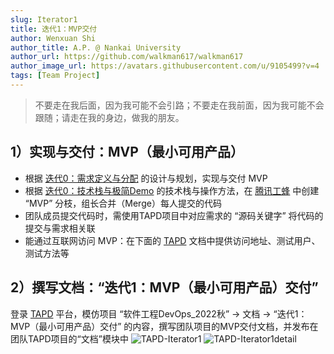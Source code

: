 ```yaml
---
slug: Iterator1
title: 迭代1：MVP交付
author: Wenxuan Shi
author_title: A.P. @ Nankai University
author_url: https://github.com/walkman617/walkman617
author_image_url: https://avatars.githubusercontent.com/u/9105499?v=4
tags: [Team Project]
---
```


> 不要走在我后面，因为我可能不会引路；不要走在我前面，因为我可能不会跟随；请走在我的身边，做我的朋友。

## 1）实现与交付：MVP（最小可用产品）
- 根据 [迭代0：需求定义与分配](/blog/Iterator0-Making) 的设计与规划，实现与交付 MVP
- 根据 [迭代0：技术栈与极简Demo](/blog/Iterator0-Demo) 的技术栈与操作方法，在 [腾讯工蜂](https://code.tencent.com/) 中创建 “MVP” 分枝，组长合并（Merge）每人提交的代码
- 团队成员提交代码时，需使用TAPD项目中对应需求的 “源码关键字” 将代码的提交与需求相关联
- 能通过互联网访问 MVP：在下面的 [TAPD](https://www.tapd.cn/) 文档中提供访问地址、测试用户、测试方法等

## 2）撰写文档：“迭代1：MVP（最小可用产品）交付”
登录 [TAPD](https://www.tapd.cn/) 平台，模仿项目 “软件工程DevOps_2022秋” -> 文档 -> “迭代1：MVP（最小可用产品）交付” 的内容，撰写团队项目的MVP交付文档，并发布在团队TAPD项目的“文档”模块中
![TAPD-Iterator1](/img/tutorial/tapd-Iterator1.jpg)
![TAPD-Iterator1detail](/img/tutorial/tapd-Iterator1detail.jpg)